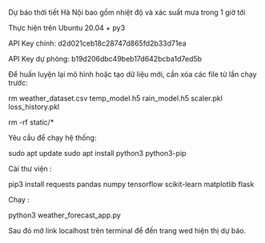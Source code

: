 Dự báo thời tiết Hà Nội bao gồm nhiệt độ và xác suất mưa trong 1 giờ tới

Thực hiện trên Ubuntu 20.04 + py3

API Key chính: d2d021ceb18c28747d865fd2b33d71ea

API Key dự phòng: b19d206dbc49beb17d642bcba1d7ed5b

Để huấn luyện lại mô hình hoặc tạo dữ liệu mới, cần xóa các file từ lần chạy trước:

rm weather_dataset.csv temp_model.h5 rain_model.h5 scaler.pkl loss_history.pkl

rm -rf static/*

Yêu cầu để chạy hệ thống:

sudo apt update
sudo apt install python3 python3-pip

Cài thư viện :

pip3 install requests pandas numpy tensorflow scikit-learn matplotlib flask

Chạy :

python3 weather_forecast_app.py

Sau đó mở link localhost trên terminal để đến trang wed hiện thị dự báo.
